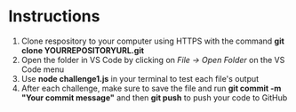 # Instructions

1. Clone respository to your computer using HTTPS with the command **git clone YOURREPOSITORYURL.git**
2. Open the folder in VS Code by clicking on *File -> Open Folder* on the VS Code menu
3. Use **node challenge1.js** in your terminal to test each file's output
4. After each challenge, make sure to save the file and run **git commit -m "Your commit message"** and then **git push** to push your code to GitHub
